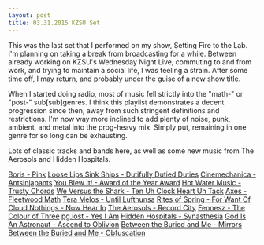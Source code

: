 ```yaml
---
layout: post
title: 03.31.2015 KZSU Set
---
```


This was the last set that I performed on my show, Setting Fire to the Lab. I'm planning on taking a break from broadcasting for a while. Between already working on KZSU's Wednesday Night Live, commuting to and from work, and trying to maintain a social life, I was feeling a strain. After some time off, I may return, and probably under the guise of a new show title.

<!-- more -->

When I started doing radio, most of music fell strictly into the "math-" or "post-" sub[sub]genres. I think this playlist demonstrates a decent progression since then, away from such stringent definitions and restrictions. I'm now way more inclined to add plenty of noise, punk, ambient, and metal into the prog-heavy mix. Simply put, remaining in one genre for so long can be exhausting.

Lots of classic tracks and bands here, as well as some new music from The Aerosols and Hidden Hospitals.

[Boris - Pink](https://soundcloud.com/roosterrooster/boris-pink)
[Loose Lips Sink Ships - Dutifully Dutied Duties](http://looselipssinkships.bandcamp.com/track/dutifully-dutied-duties)
[Cinemechanica - Antsinjapants](https://cinemechanica.bandcamp.com/track/antsinjapants)
[You Blew It! - Award of the Year Award](https://soundcloud.com/topshelfrecords/award-of-the-year-award)
[Hot Water Music - Trusty Chords](https://www.youtube.com/watch?v=Dmy7PZuk4E0)
[We Versus the Shark - Ten Uh Clock Heart Uh Tack](http://www.letsloop.com/artist/we-versus-the-shark/song/ten-uh-clock-heart-uh-tack)
[Axes - Fleetwood Math](http://weareaxes.bandcamp.com/track/fleetwood-math)
[Tera Melos - Until Lufthunsa](http://teramelos.bandcamp.com/track/until-lufthansa)
[Rites of Spring - For Want Of](https://www.youtube.com/watch?v=JS-e-VjnMLg)
[Cloud Nothings - Now Hear In](https://www.youtube.com/watch?v=Oqd3P0Jy58w)
[The Aerosols - Record City](http://the-aerosols.bandcamp.com/track/record-city)
[Fennesz - The Colour of Three](https://www.youtube.com/watch?v=0CE-tbWx0uE)
[pg.lost - Yes I Am](http://pglost.bandcamp.com/track/yes-i-am)
[Hidden Hospitals - Synasthesia](http://music.hiddenhospitals.com/track/synesthesia)
[God Is An Astronaut - Ascend to Oblivion](http://godisanastronaut.com/track/ascend-to-oblivion)
[Between the Buried and Me - Mirrors](https://www.youtube.com/watch?v=rm1A9Qo5rog)
[Between the Buried and Me - Obfuscation](https://www.youtube.com/watch?v=nxE2Bv9bE1Q)
